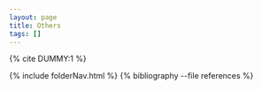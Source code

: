```yaml
---
layout: page
title: Others
tags: []
---
```


{% cite DUMMY:1 %}

{% include folderNav.html %}
{% bibliography --file references %}
